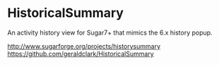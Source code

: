 HistoricalSummary
=================

An activity history view for Sugar7+ that mimics the 6.x history popup.

http://www.sugarforge.org/projects/historysummary
https://github.com/geraldclark/HistoricalSummary

